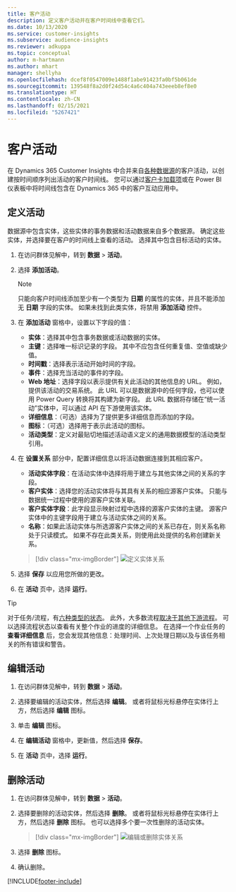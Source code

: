 ```yaml
---
title: 客户活动
description: 定义客户活动并在客户时间线中查看它们。
ms.date: 10/13/2020
ms.service: customer-insights
ms.subservice: audience-insights
ms.reviewer: adkuppa
ms.topic: conceptual
author: m-hartmann
ms.author: mhart
manager: shellyha
ms.openlocfilehash: dcef8f0547009e1488f1abe91423fa0bf5b061de
ms.sourcegitcommit: 139548f8a2d0f24d54c4a6c404a743eeeb8ef8e0
ms.translationtype: HT
ms.contentlocale: zh-CN
ms.lasthandoff: 02/15/2021
ms.locfileid: "5267421"
---
```

# <a name="customer-activities"></a>客户活动

在 Dynamics 365 Customer Insights 中合并来自[各种数据源](data-sources.md)的客户活动，以创建按时间顺序列出活动的客户时间线。 您可以通过[客户卡加载项](customer-card-add-in.md)或在 Power BI 仪表板中将时间线包含在 Dynamics 365 中的客户互动应用中。

## <a name="define-an-activity"></a>定义活动

数据源中包含实体，这些实体的事务数据和活动数据来自多个数据源。 确定这些实体，并选择要在客户的时间线上查看的活动。 选择其中包含目标活动的实体。

1. 在访问群体见解中，转到 **数据** > **活动**。

1. 选择 **添加活动**。

   > [!NOTE]
   > 只能向客户时间线添加至少有一个类型为 **日期** 的属性的实体，并且不能添加无 **日期** 字段的实体。 如果未找到此类实体，将禁用 **添加活动** 控件。

1. 在 **添加活动** 窗格中，设置以下字段的值：

   - **实体**：选择其中包含事务数据或活动数据的实体。
   - **主键**：选择唯一标识记录的字段。 其中不应包含任何重复值、空值或缺少值。
   - **时间戳**：选择表示活动开始时间的字段。
   - **事件**：选择充当活动的事件的字段。
   - **Web 地址**：选择字段以表示提供有关此活动的其他信息的 URL。 例如，提供该活动的交易系统。 此 URL 可以是数据源中的任何字段，也可以使用 Power Query 转换将其构建为新字段。 此 URL 数据将存储在“统一活动”实体中，可以通过 API 在下游使用该实体。
   - **详细信息**：（可选）选择为了提供更多详细信息而添加的字段。
   - **图标**：（可选）选择用于表示此活动的图标。
   - **活动类型**：定义对最贴切地描述活动语义定义的通用数据模型的活动类型引用。

1. 在 **设置关系** 部分中，配置详细信息以将活动数据连接到其相应客户。

    - **活动实体字段**：在活动实体中选择将用于建立与其他实体之间的关系的字段。
    - **客户实体**：选择您的活动实体将与其具有关系的相应源客户实体。 只能与数据统一过程中使用的源客户实体关联。
    - **客户实体字段**：此字段显示映射过程中选择的源客户实体的主键。 源客户实体中的主键字段用于建立与活动实体之间的关系。
    - **名称**：如果此活动实体与所选源客户实体之间的关系已存在，则关系名称处于只读模式。 如果不存在此类关系，则使用此处提供的名称创建新关系。
   
   > [!div class="mx-imgBorder"]
   > ![定义实体关系](media/activities-entities-define.png "定义实体关系")

1. 选择 **保存** 以应用您所做的更改。

1. 在 **活动** 页中，选择 **运行**。

> [!TIP]
> 对于任务/流程，有[六种类型的状态](system.md#status-types)。 此外，大多数流程[取决于其他下游流程](system.md#refresh-policies)。 可以选择流程状态以查看有关整个作业的进度的详细信息。 在选择一个作业任务的 **查看详细信息** 后，您会发现其他信息：处理时间、上次处理日期以及与该任务相关的所有错误和警告。

## <a name="edit-an-activity"></a>编辑活动

1. 在访问群体见解中，转到 **数据** > **活动**。

2. 选择要编辑的活动实体，然后选择 **编辑**。 或者将鼠标光标悬停在实体行上方，然后选择 **编辑** 图标。

3. 单击 **编辑** 图标。

4. 在 **编辑活动** 窗格中，更新值，然后选择 **保存**。

5. 在 **活动** 页中，选择 **运行**。

## <a name="delete-an-activity"></a>删除活动

1. 在访问群体见解中，转到 **数据** > **活动**。

2. 选择要删除的活动实体，然后选择 **删除**。 或者将鼠标光标悬停在实体行上方，然后选择 **删除** 图标。 也可以选择多个要一次性删除的活动实体。
   > [!div class="mx-imgBorder"]
   > ![编辑或删除实体关系](media/activities-entities-edit-delete.png "编辑或删除实体关系")

3. 选择 **删除** 图标。

4. 确认删除。


[!INCLUDE[footer-include](../includes/footer-banner.md)]